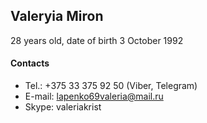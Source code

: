 ## Valeryia Miron

28 years old, date of birth 3 October 1992

#### Contacts

* Tel.: +375 33 375 92 50 (Viber, Telegram)
* E-mail: lapenko69valeria@mail.ru
* Skype: valeriakrist
